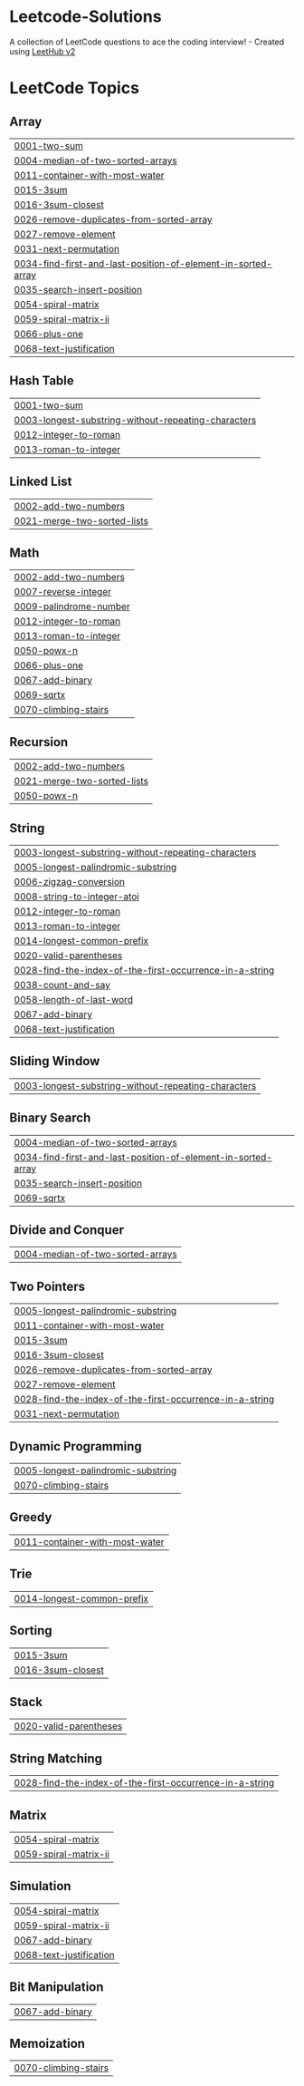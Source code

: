 # Leetcode-Solutions
A collection of LeetCode questions to ace the coding interview! - Created using [LeetHub v2](https://github.com/arunbhardwaj/LeetHub-2.0)

<!---LeetCode Topics Start-->
# LeetCode Topics
## Array
|  |
| ------- |
| [0001-two-sum](https://github.com/iamvishwa007/Leetcode-Solutions/tree/master/0001-two-sum) |
| [0004-median-of-two-sorted-arrays](https://github.com/iamvishwa007/Leetcode-Solutions/tree/master/0004-median-of-two-sorted-arrays) |
| [0011-container-with-most-water](https://github.com/iamvishwa007/Leetcode-Solutions/tree/master/0011-container-with-most-water) |
| [0015-3sum](https://github.com/iamvishwa007/Leetcode-Solutions/tree/master/0015-3sum) |
| [0016-3sum-closest](https://github.com/iamvishwa007/Leetcode-Solutions/tree/master/0016-3sum-closest) |
| [0026-remove-duplicates-from-sorted-array](https://github.com/iamvishwa007/Leetcode-Solutions/tree/master/0026-remove-duplicates-from-sorted-array) |
| [0027-remove-element](https://github.com/iamvishwa007/Leetcode-Solutions/tree/master/0027-remove-element) |
| [0031-next-permutation](https://github.com/iamvishwa007/Leetcode-Solutions/tree/master/0031-next-permutation) |
| [0034-find-first-and-last-position-of-element-in-sorted-array](https://github.com/iamvishwa007/Leetcode-Solutions/tree/master/0034-find-first-and-last-position-of-element-in-sorted-array) |
| [0035-search-insert-position](https://github.com/iamvishwa007/Leetcode-Solutions/tree/master/0035-search-insert-position) |
| [0054-spiral-matrix](https://github.com/iamvishwa007/Leetcode-Solutions/tree/master/0054-spiral-matrix) |
| [0059-spiral-matrix-ii](https://github.com/iamvishwa007/Leetcode-Solutions/tree/master/0059-spiral-matrix-ii) |
| [0066-plus-one](https://github.com/iamvishwa007/Leetcode-Solutions/tree/master/0066-plus-one) |
| [0068-text-justification](https://github.com/iamvishwa007/Leetcode-Solutions/tree/master/0068-text-justification) |
## Hash Table
|  |
| ------- |
| [0001-two-sum](https://github.com/iamvishwa007/Leetcode-Solutions/tree/master/0001-two-sum) |
| [0003-longest-substring-without-repeating-characters](https://github.com/iamvishwa007/Leetcode-Solutions/tree/master/0003-longest-substring-without-repeating-characters) |
| [0012-integer-to-roman](https://github.com/iamvishwa007/Leetcode-Solutions/tree/master/0012-integer-to-roman) |
| [0013-roman-to-integer](https://github.com/iamvishwa007/Leetcode-Solutions/tree/master/0013-roman-to-integer) |
## Linked List
|  |
| ------- |
| [0002-add-two-numbers](https://github.com/iamvishwa007/Leetcode-Solutions/tree/master/0002-add-two-numbers) |
| [0021-merge-two-sorted-lists](https://github.com/iamvishwa007/Leetcode-Solutions/tree/master/0021-merge-two-sorted-lists) |
## Math
|  |
| ------- |
| [0002-add-two-numbers](https://github.com/iamvishwa007/Leetcode-Solutions/tree/master/0002-add-two-numbers) |
| [0007-reverse-integer](https://github.com/iamvishwa007/Leetcode-Solutions/tree/master/0007-reverse-integer) |
| [0009-palindrome-number](https://github.com/iamvishwa007/Leetcode-Solutions/tree/master/0009-palindrome-number) |
| [0012-integer-to-roman](https://github.com/iamvishwa007/Leetcode-Solutions/tree/master/0012-integer-to-roman) |
| [0013-roman-to-integer](https://github.com/iamvishwa007/Leetcode-Solutions/tree/master/0013-roman-to-integer) |
| [0050-powx-n](https://github.com/iamvishwa007/Leetcode-Solutions/tree/master/0050-powx-n) |
| [0066-plus-one](https://github.com/iamvishwa007/Leetcode-Solutions/tree/master/0066-plus-one) |
| [0067-add-binary](https://github.com/iamvishwa007/Leetcode-Solutions/tree/master/0067-add-binary) |
| [0069-sqrtx](https://github.com/iamvishwa007/Leetcode-Solutions/tree/master/0069-sqrtx) |
| [0070-climbing-stairs](https://github.com/iamvishwa007/Leetcode-Solutions/tree/master/0070-climbing-stairs) |
## Recursion
|  |
| ------- |
| [0002-add-two-numbers](https://github.com/iamvishwa007/Leetcode-Solutions/tree/master/0002-add-two-numbers) |
| [0021-merge-two-sorted-lists](https://github.com/iamvishwa007/Leetcode-Solutions/tree/master/0021-merge-two-sorted-lists) |
| [0050-powx-n](https://github.com/iamvishwa007/Leetcode-Solutions/tree/master/0050-powx-n) |
## String
|  |
| ------- |
| [0003-longest-substring-without-repeating-characters](https://github.com/iamvishwa007/Leetcode-Solutions/tree/master/0003-longest-substring-without-repeating-characters) |
| [0005-longest-palindromic-substring](https://github.com/iamvishwa007/Leetcode-Solutions/tree/master/0005-longest-palindromic-substring) |
| [0006-zigzag-conversion](https://github.com/iamvishwa007/Leetcode-Solutions/tree/master/0006-zigzag-conversion) |
| [0008-string-to-integer-atoi](https://github.com/iamvishwa007/Leetcode-Solutions/tree/master/0008-string-to-integer-atoi) |
| [0012-integer-to-roman](https://github.com/iamvishwa007/Leetcode-Solutions/tree/master/0012-integer-to-roman) |
| [0013-roman-to-integer](https://github.com/iamvishwa007/Leetcode-Solutions/tree/master/0013-roman-to-integer) |
| [0014-longest-common-prefix](https://github.com/iamvishwa007/Leetcode-Solutions/tree/master/0014-longest-common-prefix) |
| [0020-valid-parentheses](https://github.com/iamvishwa007/Leetcode-Solutions/tree/master/0020-valid-parentheses) |
| [0028-find-the-index-of-the-first-occurrence-in-a-string](https://github.com/iamvishwa007/Leetcode-Solutions/tree/master/0028-find-the-index-of-the-first-occurrence-in-a-string) |
| [0038-count-and-say](https://github.com/iamvishwa007/Leetcode-Solutions/tree/master/0038-count-and-say) |
| [0058-length-of-last-word](https://github.com/iamvishwa007/Leetcode-Solutions/tree/master/0058-length-of-last-word) |
| [0067-add-binary](https://github.com/iamvishwa007/Leetcode-Solutions/tree/master/0067-add-binary) |
| [0068-text-justification](https://github.com/iamvishwa007/Leetcode-Solutions/tree/master/0068-text-justification) |
## Sliding Window
|  |
| ------- |
| [0003-longest-substring-without-repeating-characters](https://github.com/iamvishwa007/Leetcode-Solutions/tree/master/0003-longest-substring-without-repeating-characters) |
## Binary Search
|  |
| ------- |
| [0004-median-of-two-sorted-arrays](https://github.com/iamvishwa007/Leetcode-Solutions/tree/master/0004-median-of-two-sorted-arrays) |
| [0034-find-first-and-last-position-of-element-in-sorted-array](https://github.com/iamvishwa007/Leetcode-Solutions/tree/master/0034-find-first-and-last-position-of-element-in-sorted-array) |
| [0035-search-insert-position](https://github.com/iamvishwa007/Leetcode-Solutions/tree/master/0035-search-insert-position) |
| [0069-sqrtx](https://github.com/iamvishwa007/Leetcode-Solutions/tree/master/0069-sqrtx) |
## Divide and Conquer
|  |
| ------- |
| [0004-median-of-two-sorted-arrays](https://github.com/iamvishwa007/Leetcode-Solutions/tree/master/0004-median-of-two-sorted-arrays) |
## Two Pointers
|  |
| ------- |
| [0005-longest-palindromic-substring](https://github.com/iamvishwa007/Leetcode-Solutions/tree/master/0005-longest-palindromic-substring) |
| [0011-container-with-most-water](https://github.com/iamvishwa007/Leetcode-Solutions/tree/master/0011-container-with-most-water) |
| [0015-3sum](https://github.com/iamvishwa007/Leetcode-Solutions/tree/master/0015-3sum) |
| [0016-3sum-closest](https://github.com/iamvishwa007/Leetcode-Solutions/tree/master/0016-3sum-closest) |
| [0026-remove-duplicates-from-sorted-array](https://github.com/iamvishwa007/Leetcode-Solutions/tree/master/0026-remove-duplicates-from-sorted-array) |
| [0027-remove-element](https://github.com/iamvishwa007/Leetcode-Solutions/tree/master/0027-remove-element) |
| [0028-find-the-index-of-the-first-occurrence-in-a-string](https://github.com/iamvishwa007/Leetcode-Solutions/tree/master/0028-find-the-index-of-the-first-occurrence-in-a-string) |
| [0031-next-permutation](https://github.com/iamvishwa007/Leetcode-Solutions/tree/master/0031-next-permutation) |
## Dynamic Programming
|  |
| ------- |
| [0005-longest-palindromic-substring](https://github.com/iamvishwa007/Leetcode-Solutions/tree/master/0005-longest-palindromic-substring) |
| [0070-climbing-stairs](https://github.com/iamvishwa007/Leetcode-Solutions/tree/master/0070-climbing-stairs) |
## Greedy
|  |
| ------- |
| [0011-container-with-most-water](https://github.com/iamvishwa007/Leetcode-Solutions/tree/master/0011-container-with-most-water) |
## Trie
|  |
| ------- |
| [0014-longest-common-prefix](https://github.com/iamvishwa007/Leetcode-Solutions/tree/master/0014-longest-common-prefix) |
## Sorting
|  |
| ------- |
| [0015-3sum](https://github.com/iamvishwa007/Leetcode-Solutions/tree/master/0015-3sum) |
| [0016-3sum-closest](https://github.com/iamvishwa007/Leetcode-Solutions/tree/master/0016-3sum-closest) |
## Stack
|  |
| ------- |
| [0020-valid-parentheses](https://github.com/iamvishwa007/Leetcode-Solutions/tree/master/0020-valid-parentheses) |
## String Matching
|  |
| ------- |
| [0028-find-the-index-of-the-first-occurrence-in-a-string](https://github.com/iamvishwa007/Leetcode-Solutions/tree/master/0028-find-the-index-of-the-first-occurrence-in-a-string) |
## Matrix
|  |
| ------- |
| [0054-spiral-matrix](https://github.com/iamvishwa007/Leetcode-Solutions/tree/master/0054-spiral-matrix) |
| [0059-spiral-matrix-ii](https://github.com/iamvishwa007/Leetcode-Solutions/tree/master/0059-spiral-matrix-ii) |
## Simulation
|  |
| ------- |
| [0054-spiral-matrix](https://github.com/iamvishwa007/Leetcode-Solutions/tree/master/0054-spiral-matrix) |
| [0059-spiral-matrix-ii](https://github.com/iamvishwa007/Leetcode-Solutions/tree/master/0059-spiral-matrix-ii) |
| [0067-add-binary](https://github.com/iamvishwa007/Leetcode-Solutions/tree/master/0067-add-binary) |
| [0068-text-justification](https://github.com/iamvishwa007/Leetcode-Solutions/tree/master/0068-text-justification) |
## Bit Manipulation
|  |
| ------- |
| [0067-add-binary](https://github.com/iamvishwa007/Leetcode-Solutions/tree/master/0067-add-binary) |
## Memoization
|  |
| ------- |
| [0070-climbing-stairs](https://github.com/iamvishwa007/Leetcode-Solutions/tree/master/0070-climbing-stairs) |
<!---LeetCode Topics End-->